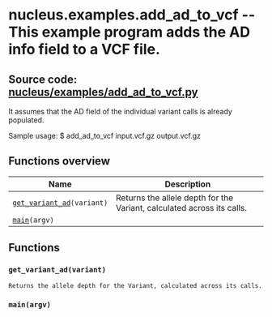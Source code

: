 # nucleus.examples.add_ad_to_vcf -- This example program adds the AD info field to a VCF file.
**Source code:** [nucleus/examples/add_ad_to_vcf.py](https://github.com/google/nucleus/tree/master/nucleus/examples/add_ad_to_vcf.py)
---
It assumes that the AD field of the individual variant calls is already
populated.

Sample usage:
  $ add_ad_to_vcf input.vcf.gz output.vcf.gz

## Functions overview
Name | Description
-----|------------
[`get_variant_ad`](#get_variant_ad)`(variant)` | Returns the allele depth for the Variant, calculated across its calls.
[`main`](#main)`(argv)` | 

## Functions
<a name="get_variant_ad"></a>
### `get_variant_ad(variant)`
```
Returns the allele depth for the Variant, calculated across its calls.
```

<a name="main"></a>
### `main(argv)`


